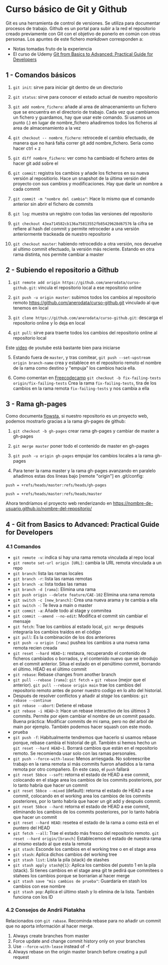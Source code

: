 Curso básico de Git y Github
=======
Git es una herramienta de control de versiones. Se utiliza para documentar procesos de trabajo. Github es un portal para subir a la red el repositorio creado previamente con Git con el objetivo de ponerlo en común con otras personas. Los apuntes de este fichero _markdown_ corresponden a:
- Notas tomadas fruto de la experiencia
- El curso de Udemy [Git from Basics to Advanced: Practical Guide for Developers](https://www.udemy.com/course/git-learnit/?couponCode=ST17MT91224A)

## 1 - Comandos básicos
1. `git init`: sirve para iniciar git dentro de un directorio

2. `git status`: sirve para conocer el estado actual de nuestro repositorio

3. `git add nombre_fichero`: añade al area de almacenamiento un fichero que se encuentra en el directorio de trabajo. Cada vez que cambiamos un fichero y guardamos, hay que usar este comando. Si usamos un punto (.) en lugar de nombre_fichero añadiremos todos los ficheros al area de almacenamiento a la vez

4. `git checkout -- nombre_fichero`: retrocede el cambio efectuado, de manera que no hará falta correr git add nombre_fichero. Sería como hacer ctrl + z

5. `git diff nombre_fichero`: ver como ha cambiado el fichero antes de hacer git add sobre el

6. `git commit`: registra los cambios y añade los ficheros en su nueva versión al repositiorio. Hace un snapshot de la última versión del proyecto con sus cambios y modificaciones. Hay que darle un nombre a cada commit

7. `git commit -m "nombre del cambio"`: Hace lo mismo que el comando anterior sin abrir el fichero de commits

8. `git log`: muestra un registro con todas las versiones del repositorio 

9. `git checkout 43ea714582cb136a75813552fb85429628d67576` la cifra se refiere al hash del commit y permite retroceder a una versión anteriormente trackeada de nuestro repositorio

10. `git checkout master`: habiendo retrocedido a otra versión, nos devuelve al ultimo commit efectuado, la versión más reciente. Estando en otra rama distinta, nos permite cambiar a master

## 2 - Subiendo el repositorio a Github
1. `git remote add origin https://github.com/anerodata/curso-github.git`: vincula el repositorio local a ese repositorio online

2. `git push -u origin master`: subimos todos los cambios al repositorio remoto https://github.com/anerodata/curso-github.git vinculado al que tenemos en local

3. `git clone https://github.com/anerodata/curso-github.git`: descarga el repositorio online y lo deja en local

4. `git pull`: sirve para traerte todos los cambios del repositorio online al repositorio local 

Este [video](https://www.youtube.com/watch?v=HiXLkL42tMUde) de youtube está bastante bien para iniciarse

5. Estando fuera de `master`, y tras comitear, `git push --set-upstream origin branch-name` crea y establece en el repositorio remoto el nombre de la rama como destino y "empuja" los cambios hacia ella.

6. Como comentan en [Freecodecamp](https://www.freecodecamp.org/news/git-checkout-remote-branch-tutorial/#3pullchangesfromaremotebranch) `git checkout -b fix-failing-tests origin/fix-failing-tests` Crea la rama `fix-failing-tests`, tira de los cambios en la rama remota `fix-failing-tests` y nos cambia a ella

## 3 - Rama gh-pages 

Como documenta [flowsta](https://github.com/flowsta/github#rama-gh-pages), si nuestro repositorio es un proyecto web, podemos mostrarlo gracias a la rama gh-pages de github:

1. `git checkout -b gh-pages` crear rama gh-pages y cambiar de master a gh-pages

2. `git merge master` poner todo el contenido de master en gh-pages

3. `git push -u origin gh-pages` empujar los cambios locales a la rama gh-pages

4. Para tener la rama master y la rama gh-pages avanzando en paralelo añadimos estas dos lineas bajo [remote "origin"] en .git/config:

`push = +refs/heads/master:refs/heads/gh-pages`

`push = +refs/heads/master:refs/heads/master`

Ahora tendríamos el proyecto web renderizando en https://nombre-de-usuario.github.io/nombre-del-repositorio/

## 4 - Git from Basics to Advanced: Practical Guide for Developers

### 4.1 Comandos

- `git remote -v`: indica si hay una rama remota vinculada al repo local
- `git remote set-url origin [URL]`: cambia la URL remota vinculada a un repo
- `git branch`: lista las ramas locales
- `git branch -r`: lista las ramas remotas
- `git branch -a`: lista todas las ramas
- `git branch -d [rama]`: Elimina una rama
- `git push origin --delete feature/CAE-102` Elimina una rama remota
- `git switch -c [new_branch]`: Crea una nueva arama y te cambia a ella
- `git switch -`: Te lleva a main o master
- `git commit -a`: Añade todo al stage y commitea
- `git commit --amend --no-edit`: Modifica el commit sin cambiar el mensaje
- `git fetch`: Trae los cambios al estado local, `git merge` después integraría los cambios traídos en el código
- `git pull`: Es la combinación de los dos anteriores
- `git push -u origin [rama]` pushea los cambios a una nueva rama remota recien creada
- `git reset --hard HEAD~1`: restaura, recuperando el contenido de ficheros cambiados o borrados, y el contenido nuevo que se introdujo en el commit anterior. Situa el estado en el penúltimo commit, borrando el último. HEAD es el último commit
- `git rebase`: Rebase changes from another branch 
- `git pull --rebase [rama]`: `git fetch` + `git rebase` (mejor que el anterior). `git pull --rebase origin main` trae los cambios del repositorio remoto antes de poner nuestro codigo en lo alto del historial.
- Después de resolver conflictos y añadir al _stage_ los cambios: `git rebase --continue`
- `git rebase --abort`: Detiene el rebase
- `git rebase -i HEAD~3`: Hace un rebase interactivo de los últimos 3 commits. Permite por ejem cambiar el nombre de un commit pasado. Buena práctica: Modificar commits de mi rama, pero no del arbol de main por ejemplo. También podemos hacer squash con este modo.
- prueba
- `git push -f`: Habitualmente tendremos que hacerlo si usamos rebase porque, rebase cambia el historial de git. También si hemos hecho un `git reset --hard HEAD~1`. Borrará cambios que están en el repositorio remoto. Se recomienda usar solo con las ramas personales.
- `git push --force-with-lease`: Menos arriesgada. No sobreescribe trabajo en la rama remota si más commits fueron añadidos a la rama remota  por otro compañero. En este caso, el `push` fallará
- `git reset 5bbce --soft`:  retorna el estado de HEAD a ese commit, colocando en el stage area los cambios de los commits posteriores, por lo tanto habría que hacer un commit
- `git reset 5bbce --mixed` (default): retorna el estado de HEAD a ese commit, colocando en el working area los cambios de los commits posteriores, por lo tanto habría que hacer un git add y después commit.
- `git reset 5bbce --hard`:  retorna el estado de HEAD a ese commit, eliminando los cambios de los commits posteriores, por lo tanto habría que hacer un commit
- `git reset --hard HEAD`: resetea el estado de la rama a como está en el puntero del HEAD
- `git fetch --all`: Trae el estado más fresco del repositorio remoto. `git reset --hard origin/[branch]` Establecemos el estado de nuestra rama al mismo estado al que esta la remota
- `git stash`: Esconde los cambios en el working tree o en el stage area
- `git stash`: Aplica dichos cambios del working tree
- `git stash list`: Lista la pila (stack) de stashes
- `git stash apply stash@{1}`: Aplica los cambios del puesto 1 en la pila (stack). Si tienes cambios en el stage area git te pedirá que commitees o stahees los cambios porque se borrarían al hacer merge
- `git stash save "mis cambios de prueba"`: Guardaría en stash los cambios con ese nombre
- `git stash pop`: Aplica el último stash y lo elimina de la lista. También funciona con los ID

### 4.2 Consejos de Andrii Piatakha

Relacionados con `git rabase`. Recominda rebase para no añadir un commit que no aporta información al hacer merge.

1. Always create branches from master
2. Force update and change commit history only on your branches
3. Use `--force-with-lease` instead of -f
4. Always rebase on the origin master branch before creating a pull request
